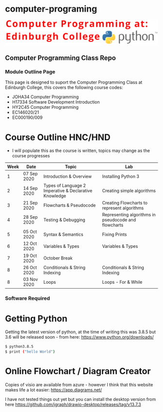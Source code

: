 # computer-programing
![Screenshot](ec_py.png)
## Computer Programming Class Repo

### Module Outline Page

This page is designed to suport the Computer Programming Class at Edinburgh College, this covers the following course codes:

  - JOHA34 Computer Programming
  - H17334 Software Development Introduction
  - HY2C45 Computer Programming
  - EC146020/21
  - EC000190/009

# Course Outline HNC/HND

  - I will populate this as the course is written, topics may change as the course progresses

| Week | Date | Topic | Lab |
| ------ | ------ | ------ | ------ |
| 1 |07 Sep 2020 | Introduction & Overview | Installing Python 3 |
| 2 |14 Sep 2020 | Types of Language 2 Imperative & Declarative Knowledge | Creating simple algorithms | 
| 3 |21 Sep 2020 | Flowcharts & Pseudocode | Creating Flowcharts to represent algorithms |
| 4 |28 Sep 2020 | Testing & Debugging | Representing algorithms in pseudocode and flowcharts |
| 5 |05 Oct 2020 | Syntax & Semantics | Fixing Prints |
| 6 |12 Oct 2020 | Variables & Types | Variables & Types |
| 7 |19 Oct 2020 | October Break | |
| 8 |26 Oct 2020 | Conditionals & String Indexing | Conditionals & String Indexing |
| 8 |03 Nov 2020 | Loops | Loops - For & While |


### Software Required

# Getting Python
Getting the latest version of python, at the time of writing this was 3.8.5 but 3.6 will be released soon - from here: https://www.python.org/downloads/

```sh
$ python3.8.5
$ print ("hello World")
```
# Online Flowchart / Diagram Creator
Copies of visio are available from azure - however I think that this website makes life a lot easier: https://app.diagrams.net/
 
 I have not tested things out yet but you can install the desktop version from here https://github.com/jgraph/drawio-desktop/releases/tag/v13.7.3

